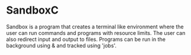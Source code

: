 # SandboxC
Sandbox is a program that creates a terminal like environment where the user can run commands and programs with resource limits. The user can also redirect input and output to files. Programs can be run in the background using & and tracked using 'jobs'.
